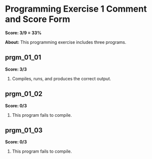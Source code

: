 # Programming Exercise 1 Comment and Score Form

__Score: 3/9 = 33%__

__About:__ This programming exercise includes three programs.

## prgm_01_01

__Score: 3/3__

1. Compiles, runs, and produces the correct output.

## prgm_01_02

__Score: 0/3__

1. This program fails to compile.

## prgm_01_03

__Score: 0/3__

1. This program fails to compile.
